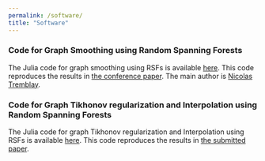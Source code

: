 ```yaml
---
permalink: /software/
title: "Software"
---
```


### Code for Graph Smoothing using Random Spanning Forests
The Julia code for graph smoothing using RSFs is available [here](/files/codes/smoothingRSF.zip). This code reproduces the results in [the conference paper](/files/papers/smoothingRSF.pdf). The main author is [Nicolas Tremblay](http://www.gipsa-lab.fr/~nicolas.tremblay/index.php).

### Code for Graph Tikhonov regularization and Interpolation using Random Spanning Forests
The Julia code for graph Tikhonov regularization and Interpolation using RSFs is available [here](/files/codes/rsf_journal_codes.tar.xz). This code reproduces the results in [the submitted paper](/files/papers/rsf_ieee_jrnl.pdf).
